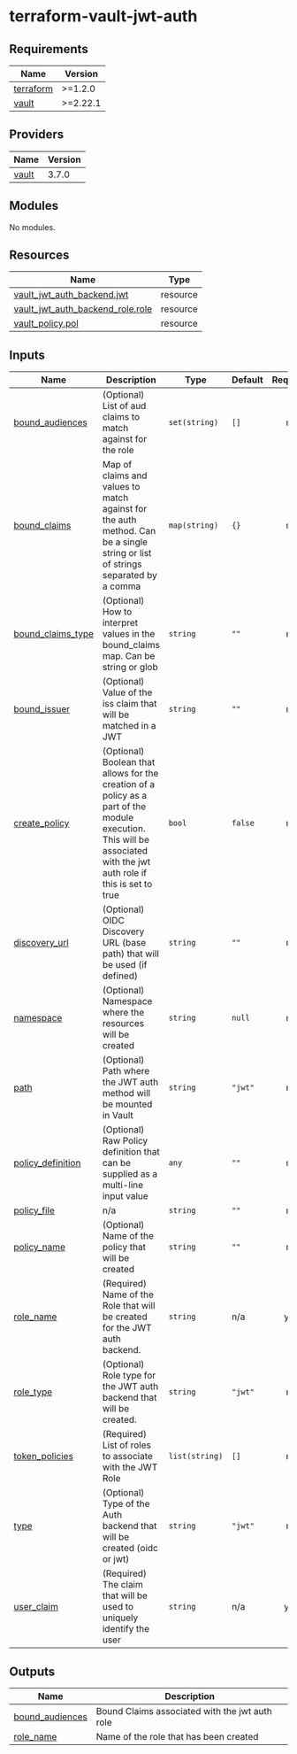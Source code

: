 # terraform-vault-jwt-auth

<!-- BEGINNING OF PRE-COMMIT-TERRAFORM DOCS HOOK -->
## Requirements

| Name | Version |
|------|---------|
| <a name="requirement_terraform"></a> [terraform](#requirement\_terraform) | >=1.2.0 |
| <a name="requirement_vault"></a> [vault](#requirement\_vault) | >=2.22.1 |

## Providers

| Name | Version |
|------|---------|
| <a name="provider_vault"></a> [vault](#provider\_vault) | 3.7.0 |

## Modules

No modules.

## Resources

| Name | Type |
|------|------|
| [vault_jwt_auth_backend.jwt](https://registry.terraform.io/providers/hashicorp/vault/latest/docs/resources/jwt_auth_backend) | resource |
| [vault_jwt_auth_backend_role.role](https://registry.terraform.io/providers/hashicorp/vault/latest/docs/resources/jwt_auth_backend_role) | resource |
| [vault_policy.pol](https://registry.terraform.io/providers/hashicorp/vault/latest/docs/resources/policy) | resource |

## Inputs

| Name | Description | Type | Default | Required |
|------|-------------|------|---------|:--------:|
| <a name="input_bound_audiences"></a> [bound\_audiences](#input\_bound\_audiences) | (Optional) List of aud claims to match against for the role | `set(string)` | `[]` | no |
| <a name="input_bound_claims"></a> [bound\_claims](#input\_bound\_claims) | Map of claims and values to match against for the auth method. Can be a single string or list of strings separated by a comma | `map(string)` | `{}` | no |
| <a name="input_bound_claims_type"></a> [bound\_claims\_type](#input\_bound\_claims\_type) | (Optional) How to interpret values in the bound\_claims map. Can be string or glob | `string` | `""` | no |
| <a name="input_bound_issuer"></a> [bound\_issuer](#input\_bound\_issuer) | (Optional) Value of the iss claim that will be matched in a JWT | `string` | `""` | no |
| <a name="input_create_policy"></a> [create\_policy](#input\_create\_policy) | (Optional) Boolean that allows for the creation of a policy as a part of the module execution. This will be associated with the jwt auth role if this is set to true | `bool` | `false` | no |
| <a name="input_discovery_url"></a> [discovery\_url](#input\_discovery\_url) | (Optional) OIDC Discovery URL (base path) that will be used (if defined) | `string` | `""` | no |
| <a name="input_namespace"></a> [namespace](#input\_namespace) | (Optional) Namespace where the resources will be created | `string` | `null` | no |
| <a name="input_path"></a> [path](#input\_path) | (Optional) Path where the JWT auth method will be mounted in Vault | `string` | `"jwt"` | no |
| <a name="input_policy_definition"></a> [policy\_definition](#input\_policy\_definition) | (Optional) Raw Policy definition that can be supplied as a multi-line input value | `any` | `""` | no |
| <a name="input_policy_file"></a> [policy\_file](#input\_policy\_file) | n/a | `string` | `""` | no |
| <a name="input_policy_name"></a> [policy\_name](#input\_policy\_name) | (Optional) Name of the policy that will be created | `string` | `""` | no |
| <a name="input_role_name"></a> [role\_name](#input\_role\_name) | (Required) Name of the Role that will be created for the JWT auth backend. | `string` | n/a | yes |
| <a name="input_role_type"></a> [role\_type](#input\_role\_type) | (Optional) Role type for the JWT auth backend that will be created. | `string` | `"jwt"` | no |
| <a name="input_token_policies"></a> [token\_policies](#input\_token\_policies) | (Required) List of roles to associate with the JWT Role | `list(string)` | `[]` | no |
| <a name="input_type"></a> [type](#input\_type) | (Optional) Type of the Auth backend that will be created (oidc or jwt) | `string` | `"jwt"` | no |
| <a name="input_user_claim"></a> [user\_claim](#input\_user\_claim) | (Required) The claim that will be used to uniquely identify the user | `string` | n/a | yes |

## Outputs

| Name | Description |
|------|-------------|
| <a name="output_bound_audiences"></a> [bound\_audiences](#output\_bound\_audiences) | Bound Claims associated with the jwt auth role |
| <a name="output_role_name"></a> [role\_name](#output\_role\_name) | Name of the role that has been created |
<!-- END OF PRE-COMMIT-TERRAFORM DOCS HOOK -->
